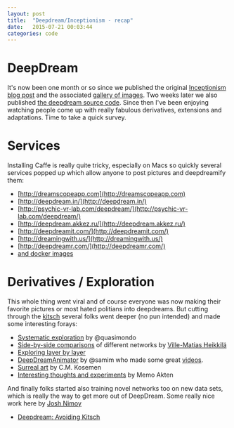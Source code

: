 ```yaml
---
layout: post
title:  "Deepdream/Inceptionism - recap" 
date:   2015-07-21 00:03:44
categories: code
---
```


# DeepDream

It's now been one month or so since we published the original [Inceptionism blog post](http://googleresearch.blogspot.com/2015/06/inceptionism-going-deeper-into-neural.html) and the associated [gallery of images](https://photos.google.com/share/AF1QipPX0SCl7OzWilt9LnuQliattX4OUCj_8EP65_cTVnBmS1jnYgsGQAieQUc1VQWdgQ?key=aVBxWjhwSzg2RjJWLWRuVFBBZEN1d205bUdEMnhB). Two weeks later we also published [the deepdream source code](https://github.com/google/deepdream). Since then I've been enjoying watching people come up with really fabulous derivatives, extensions and adaptations. Time to take a quick survey.

# Services

Installing Caffe is really quite tricky, especially on Macs so quickly several services popped up which allow anyone to post pictures and deepdreamify them:

  * [http://dreamscopeapp.com](http://dreamscopeapp.com)
  * [http://deepdream.in/](http://deepdream.in/)
  * [http://psychic-vr-lab.com/deepdream/](http://psychic-vr-lab.com/deepdream/)
  * [http://deepdream.akkez.ru/](http://deepdream.akkez.ru/)
  * [http://deepdreamit.com/](http://deepdreamit.com/)
  * [http://dreamingwith.us/](http://dreamingwith.us/)
  * [http://deepdreamr.com/](http://deepdreamr.com/)
  * [and docker images](https://registry.hub.docker.com/u/mjibson/deepdream/)

# Derivatives / Exploration

This whole thing went viral and of course everyone was now making their favorite pictures or most hated politians into deepdreams. But cutting through the [kitsch](http://www.psmag.com/nature-and-technology/googles-deep-dream-is-future-kitsch) several folks went deeper (no pun intended) and made some interesting forays:

  * [Systematic exploration](https://www.flickr.com/photos/quasimondo/sets/72157655587555166) by @quasimondo
  * [Side-by-side comparisons](https://www.youtube.com/watch?t=16&v=32GnAI3nrsQ) of different networks by [Ville-Matias Heikkilä](http://www.pelulamu.net/viznut/)
  * [Exploring layer by layer](https://www.youtube.com/watch?v=dbQh1I_uvjo)
  * [DeepDreamAnimator](https://github.com/samim23/DeepDreamAnim) by @samim who made some great [videos](https://vimeo.com/133275555).
  * [Surreal art](http://gizmodo.com/this-human-artist-is-making-hauting-paintings-with-goog-1716597566) by C.M. Kosemen
  * [Interesting thoughts and experiments](https://medium.com/@memoakten/deepdream-is-blowing-my-mind-6a2c8669c698) by Memo Akten

And finally folks started also training novel networks too on new data sets, which is really the way to get more out of DeepDream.
Some really nice work here by [Josh Nimoy](http://jtnimoy.com/)

  * [Deepdream: Avoiding Kitsch](http://jtnimoy.com/blogs/projects/50616707-deepdream-avoiding-kitsch)



